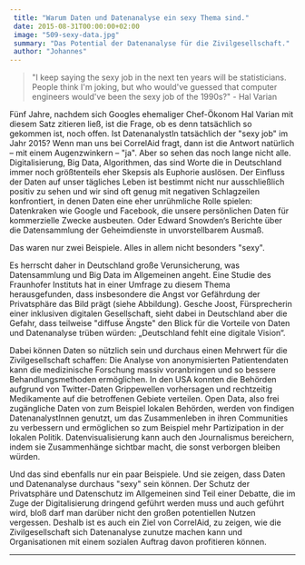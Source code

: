 ```yaml
---
 title: "Warum Daten und Datenanalyse ein sexy Thema sind."
 date: 2015-08-31T00:00:00+02:00
 image: "509-sexy-data.jpg"
 summary: "Das Potential der Datenanalyse für die Zivilgesellschaft."
 author: "Johannes"
---
```



> "I keep saying the sexy job in the next ten years will be
> statisticians. People think I'm joking, but who would've guessed that
> computer engineers would've been the sexy job of the 1990s?" - Hal
> Varian

Fünf Jahre, nachdem sich Googles ehemaliger Chef-Ökonom Hal Varian mit
diesem Satz zitieren ließ, ist die Frage, ob es denn tatsächlich so
gekommen ist, noch offen. Ist DatenanalystIn tatsächlich der "sexy job"
im Jahr 2015? Wenn man uns bei CorrelAid fragt, dann ist die Antwort
natürlich – mit einem Augenzwinkern – "ja". Aber so sehen das noch lange
nicht alle. Digitalisierung, Big Data, Algorithmen, das sind Worte die
in Deutschland immer noch größtenteils eher Skepsis als Euphorie
auslösen. Der Einfluss der Daten auf unser tägliches Leben ist bestimmt
nicht nur ausschließlich positiv zu sehen und wir sind oft genug mit
negativen Schlagzeilen konfrontiert, in denen Daten eine eher
unrühmliche Rolle spielen: Datenkraken wie Google und Facebook, die
unsere persönlichen Daten für kommerzielle Zwecke ausbeuten. Oder Edward
Snowden‘s Berichte über die Datensammlung der Geheimdienste in
unvorstellbarem Ausmaß.

Das waren nur zwei Beispiele. Alles in allem nicht besonders "sexy".

Es herrscht daher in Deutschland große Verunsicherung, was Datensammlung
und Big Data im Allgemeinen angeht. Eine Studie des Fraunhofer Instituts
hat in einer Umfrage zu diesem Thema herausgefunden, dass insbesondere
die Angst vor Gefährdung der Privatsphäre das Bild prägt (siehe
Abbildung). Gesche Joost, Fürsprecherin einer inklusiven digitalen
Gesellschaft, sieht dabei in Deutschland aber die Gefahr, dass teilweise
"diffuse Ängste" den Blick für die Vorteile von Daten und Datenanalyse
trüben würden: „Deutschland fehlt eine digitale Vision“.

Dabei können Daten so nützlich sein und durchaus einen Mehrwert für die
Zivilgesellschaft schaffen: Die Analyse von anonymisierten
Patientendaten kann die medizinische Forschung massiv voranbringen und
so bessere Behandlungsmethoden ermöglichen. In den USA konnten die
Behörden aufgrund von Twitter-Daten Grippewellen vorhersagen und
rechtzeitig Medikamente auf die betroffenen Gebiete verteilen. Open
Data, also frei zugängliche Daten von zum Beispiel lokalen Behörden,
werden von findigen DatenanalystInnen genutzt, um das Zusammenleben in
ihren Communities zu verbessern und ermöglichen so zum Beispiel mehr
Partizipation in der lokalen Politik. Datenvisualisierung kann auch den
Journalismus bereichern, indem sie Zusammenhänge sichtbar macht, die
sonst verborgen bleiben würden.

Und das sind ebenfalls nur ein paar Beispiele. Und sie zeigen, dass
Daten und Datenanalyse durchaus "sexy" sein können. Der Schutz der
Privatsphäre und Datenschutz im Allgemeinen sind Teil einer Debatte, die
im Zuge der Digitalisierung dringend geführt werden muss und auch
geführt wird, bloß darf man darüber nicht den großen potentiellen Nutzen
vergessen. Deshalb ist es auch ein Ziel von CorrelAid, zu zeigen, wie
die Zivilgesellschaft sich Datenanalyse zunutze machen kann und
Organisationen mit einem sozialen Auftrag davon profitieren können.

------------------------------------------------------------------------


